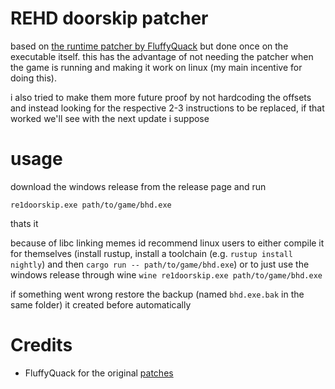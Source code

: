 # REHD doorskip patcher
based on [the runtime patcher by FluffyQuack](https://github.com/FluffyQuack/rehd-nodoors)
but done once on the executable itself. this has the advantage of not needing the patcher when the
game is running and making it work on linux (my main incentive for doing this). 

i also tried to make them more future proof by not hardcoding the offsets and instead looking for the respective 2-3 
instructions to be replaced, if that worked we'll see with the next update i suppose

# usage
download the windows release from the release page and run
```
re1doorskip.exe path/to/game/bhd.exe
```
thats it

because of libc linking memes id recommend linux users to either compile it for 
themselves (install rustup, install a toolchain (e.g. `rustup install nightly`) and then `cargo run -- path/to/game/bhd.exe`) or to just use the windows release
through wine `wine re1doorskip.exe path/to/game/bhd.exe`

if something went wrong restore the backup (named `bhd.exe.bak` in the same folder) it created before automatically

# Credits
- FluffyQuack for the original [patches](https://github.com/FluffyQuack/rehd-nodoors)

